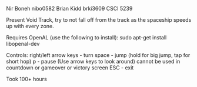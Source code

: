 Nir Boneh nibo0582 Brian Kidd brki3609 CSCI 5239

Present Void Track, try to not fall off from the track as the spaceship speeds up with every zone.

Requires OpenAL (use the following to install):
sudo apt-get install libopenal-dev

Controls:
right/left arrow keys - turn 
space - jump (hold for big jump, tap for short hop)
p - pause (Use arrow keys to look around) cannot be used in countdown or gameover or victory screen
ESC - exit

Took 100+ hours